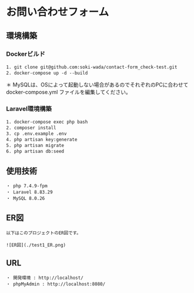 # お問い合わせフォーム

## 環境構築
### Dockerビルド
    1. git clone git@github.com:soki-wada/contact-form_check-test.git
    2. docker-compose up -d --build

  ＊ MySQLは、OSによって起動しない場合があるのでそれぞれのPCに合わせて docker-compose.yml ファイルを編集してください。

### Laravel環境構築
    1. docker-compose exec php bash
    2. composer install
    3. cp .env.example .env
    4. php artisan key:generate
    5. php artisan migrate
    6. php artisan db:seed

## 使用技術
    ・ php 7.4.9-fpm
    ・ Laravel 8.83.29
    ・ MySQL 8.0.26

## ER図
    以下はこのプロジェクトのER図です。

    ![ER図](./test1_ER.png)
    
## URL
    ・ 開発環境 : http://localhost/
    ・ phpMyAdmin : http://localhost:8080/
